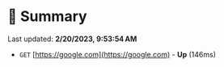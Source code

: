 # 📖 Summary
Last updated: **2/20/2023, 9:53:54 AM**

- `GET` [https://google.com](https://google.com) - **Up** (146ms)
